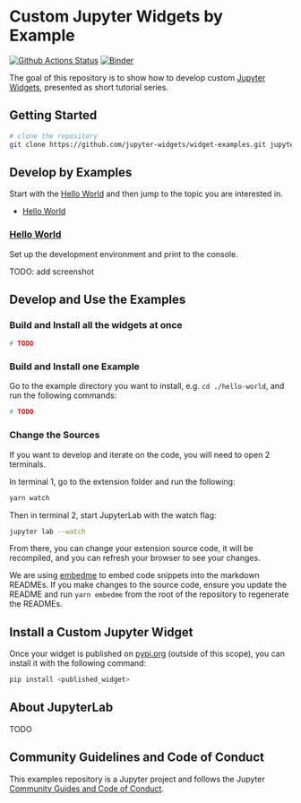 # Custom Jupyter Widgets by Example

[![Github Actions Status](https://github.com/jupyter-widgets/widget-examples/workflows/CI/badge.svg)](https://github.com/jupyter-widgets/widget-examples/actions?query=workflow%3ACI)
[![Binder](https://mybinder.org/badge_logo.svg)](https://mybinder.org/v2/gh/jupyterlab/extension-examples/master?urlpath=lab)

The goal of this repository is to show how to develop custom [Jupyter Widgets](https://github.com/jupyter-widgets/widget-examples), presented as short tutorial series.

## Getting Started

```bash
# clone the repository
git clone https://github.com/jupyter-widgets/widget-examples.git jupyter-widget-examples
```

## Develop by Examples

Start with the [Hello World](hello-world) and then jump to the topic you are interested in.

- [Hello World](hello-world)

### [Hello World](hello-world)

Set up the development environment and print to the console.

TODO: add screenshot

## Develop and Use the Examples

### Build and Install all the widgets at once

```bash
# TODO
```

### Build and Install one Example

Go to the example directory you want to install, e.g. `cd ./hello-world`, and run the following commands:

```bash
# TODO
```

### Change the Sources

If you want to develop and iterate on the code, you will need to open 2 terminals.

In terminal 1, go to the extension folder and run the following:

```bash
yarn watch
```

Then in terminal 2, start JupyterLab with the watch flag:

```bash
jupyter lab --watch
```

From there, you can change your extension source code, it will be recompiled,
and you can refresh your browser to see your changes.

We are using [embedme](https://github.com/zakhenry/embedme) to embed code snippets into the markdown READMEs. If you make changes to the source code, ensure you update the README and run `yarn embedme` from the root of the repository to regenerate the READMEs.

## Install a Custom Jupyter Widget

Once your widget is published on [pypi.org](https://pypi.org/) (outside of this scope), you can install it
with the following command:

```bash
pip install <published_widget>
```

## About JupyterLab

TODO

## Community Guidelines and Code of Conduct

This examples repository is a Jupyter project and follows the Jupyter
[Community Guides and Code of Conduct](https://jupyter.readthedocs.io/en/latest/community/content-community.html).
